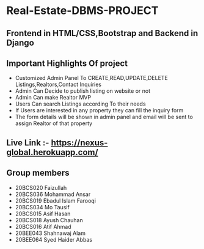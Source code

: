 # Real-Estate-DBMS-PROJECT

## Frontend in HTML/CSS,Bootstrap and Backend in Django



## Important Highlights Of project
- Customized Admin Panel To CREATE,READ,UPDATE,DELETE Listings,Realtors,Contact Inquiries
- Admin Can Decide to publish listing on website or not 
- Admin Can make Realtor MVP 
- Users Can search Listings according To their needs 
- If Users are interested in any property they can fill the inquiry form
- The form details will be shown in admin panel and email will be sent to assign Realtor of that property

 ## Live Link :- https://nexus-global.herokuapp.com/
 
 
 ## Group members
 - 20BCS020 Faizullah
 - 20BCS036 Mohammad Ansar
 - 20BCS019 Ebadul Islam Farooqi
 - 20BCS034 Mo Tausif
 - 20BCS015 Asif Hasan
 - 20BCS018 Ayush Chauhan
 - 20BCS016 Atif Ahmad
 - 20BEE043 Shahnawaj Alam
 - 20BEE064 Syed Haider Abbas



